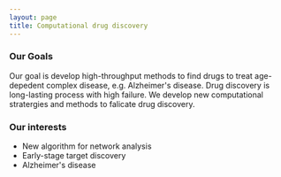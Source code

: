 ```yaml
---
layout: page
title: Computational drug discovery
---
```


###  Our Goals

Our goal is develop high-throughput methods to find drugs to treat age-depedent complex disease, e.g. Alzheimer's disease. Drug discovery is long-lasting process with high failure. We develop new computational stratergies and methods to falicate drug discovery. 

### Our interests
* New algorithm for network analysis
* Early-stage target discovery
* Alzheimer's disease
